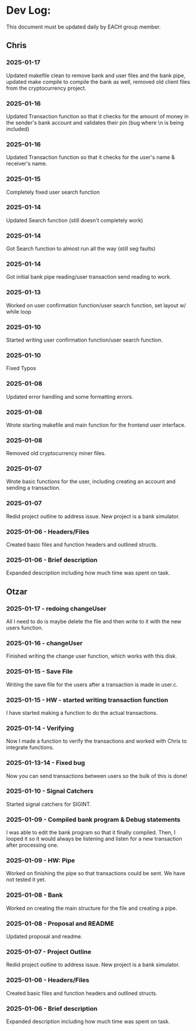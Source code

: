 # Dev Log:

This document must be updated daily by EACH group member.

## Chris
### 2025-01-17
Updated makefile clean to remove bank and user files and the bank pipe, updated make compile to compile the bank as well, removed old client files from the cryptocurrency project.
### 2025-01-16
Updated Transaction function so that it checks for the amount of  money in the sender's bank account and validates their pin (bug where \n is being included)
### 2025-01-16
Updated Transaction function so that it checks for the user's name & receiver's name.
### 2025-01-15
Completely fixed user search function
### 2025-01-14
Updated Search function (still doesn't completely work)
### 2025-01-14
Got Search function to almost run all the way (still seg faults)
### 2025-01-14
Got initial bank pipe reading/user transaction send reading to work.
### 2025-01-13
Worked on user confirmation function/user search function, set layout w/ while loop
### 2025-01-10
Started writing user confirmation function/user search function.
### 2025-01-10
Fixed Typos
### 2025-01-08
Updated error handling and some formatting errors.
### 2025-01-08
Wrote starting makefile and main function for the frontend user interface.
### 2025-01-08
Removed old cryptocurrency miner files.
### 2025-01-07
Wrote basic functions for the user, including creating an account and sending a transaction.
### 2025-01-07
Redid project outline to address issue. New project is a bank simulator.
### 2025-01-06 - Headers/Files
Created basic files and function headers and outlined structs.
### 2025-01-06 - Brief description
Expanded description including how much time was spent on task.

## Otzar
### 2025-01-17 - redoing changeUser
All I need to do is maybe delete the file and then write to it with the new users function.
### 2025-01-16 - changeUser
Finished writing the change user function, which works with this disk.
### 2025-01-15 - Save File
Writing the save file for the users after a transaction is made in user.c.
### 2025-01-15 - HW - started writing transaction function
I have started making a function to do the actual transactions.
### 2025-01-14 - Verifying
Now I made a function to verify the transactions and worked with Chris to integrate functions.
### 2025-01-13-14 - Fixed bug
Now you can send transactions between users so the bulk of this is done!
### 2025-01-10 - Signal Catchers
Started signal catchers for SIGINT.
### 2025-01-09 - Compiled bank program & Debug statements
I was able to edit the bank program so that it finally compiled. Then, I looped it so it would always be listening and listen for a new transaction after processing one.
### 2025-01-09 - HW: Pipe
Worked on finishing the pipe so that transactions could be sent. We have not tested it yet.
### 2025-01-08 - Bank
Worked on creating the main structure for the file and creating a pipe.
### 2025-01-08 - Proposal and README
Updated proposal and readme.
### 2025-01-07 - Project Outline
Redid project outline to address issue. New project is a bank simulator.
### 2025-01-06 - Headers/Files
Created basic files and function headers and outlined structs.
### 2025-01-06 - Brief description
Expanded description including how much time was spent on task.
